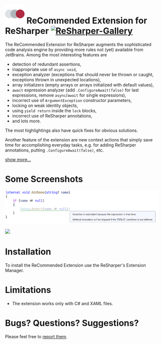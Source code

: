 # ![](Images/Icon.png) ReCommended Extension for ReSharper [![ReSharper-Gallery](https://img.shields.io/badge/resharper--gallery-v3.3.0-lightgrey.svg)](https://resharper-plugins.jetbrains.com/packages/Prodot.ReCommendedExtension/)

The ReCommended Extension for ReSharper augments the sophisticated code analysis engine by providing more rules not (yet) available from JetBrains. Among the most interesting features are

- detection of redundant assertions,
- inappropriate use of `async void`,
- exception analyzer (exceptions that should never be thrown or caught, exceptions thrown in unexpected locations),
- array initializers (empty arrays or arrays initialized with default values),
- `await` expression analyzer (add `.ConfigureAwait(false)` for last expressions, remove `async`/`await` for single expressions),
- incorrect use of `ArgumentException` constructor parameters,
- locking on weak identity objects,
- using `yield return` inside the `lock` blocks,
- incorrect use of ReSharper annotations,
- and lots more.

The most highlightings also have quick fixes for obvious solutions.

Another feature of the extension are new context actions that simply save time for accomplishing everyday tasks, e.g. for adding ReSharper annotations, putting `.ConfigureAwait(false)`, etc.

[show more...](https://github.com/prodot/ReCommended-Extension/wiki)

# Some Screenshots

![](Images/RedundantAssertion.png)

![](Images/InvalidAnnotation.png)

# Installation

To install the ReCommended Extension use the ReSharper's Extension Manager.

# Limitations

- The extension works only with C# and XAML files.

# Bugs? Questions? Suggestions?

Please feel free to [report them](https://github.com/prodot/ReCommended-Extension/issues).
